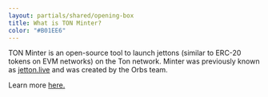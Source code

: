 ```yaml
---
layout: partials/shared/opening-box
title: What is TON Minter?
color: "#B01EE6"
---
```


TON Minter is an open-source tool to launch jettons (similar to ERC-20 tokens on EVM networks) on the Ton network. Minter was previously known as [jetton.live](https://minter.ton.org/) and was created by the Orbs team.

Learn more [here.](https://www.orbs.com/Announcing-TON-Minter-by-Orbs/)
